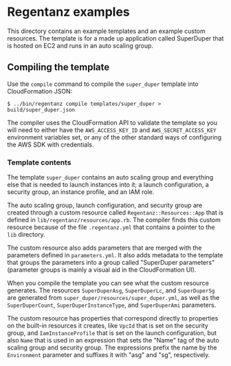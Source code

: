 # Regentanz examples

This directory contains an example templates and an example custom resources. The template is for a made up application called SuperDuper that is hosted on EC2 and runs in an auto scaling group.

## Compiling the template

Use the `compile` command to compile the `super_duper` template into CloudFormation JSON:

```shell
$ ../bin/regentanz compile templates/super_duper > build/super_duper.json
```

The compiler uses the CloudFormation API to validate the template so you will need to either have the `AWS_ACCESS_KEY_ID` and `AWS_SECRET_ACCESS_KEY` environment variables set, or any of the other standard ways of configuring the AWS SDK with credentials.

### Template contents

The template `super_duper` contains an auto scaling group and everything else that is needed to launch instances into it; a launch configuration, a security group, an instance profile, and an IAM role.

The auto scaling group, launch configuration, and security group are created through a custom resource called `Regentanz::Resources::App` that is defined in `lib/regentanz/resources/app.rb`. The compiler finds this custom resource because of the file `.regentanz.yml` that contains a pointer to the `lib` directory.

The custom resource also adds parameters that are merged with the parameters defined in `parameters.yml`. It also adds metadata to the template that groups the parameters into a group called "SuperDuper parameters" (parameter groups is mainly a visual aid in the CloudFormation UI).

When you compile the template you can see what the custom resource generates. The resources `SuperDuperAsg`, `SuperDuperLc`, and `SuperDuperSg` are generated from `super_duper/resources/super_duper.yml`, as well as the `SuperDuperCount`, `SuperDuperInstanceType`, and `SuperDuperAmi` parameters.

The custom resource has properties that correspond directly to properties on the built-in resources it creates, like `VpcId` that is set on the security group, and `IamInstanceProfile` that is set on the launch configuration, but also `Name` that is used in an expression that sets the "Name" tag of the auto scaling group and security group. The expressions prefix the name by the `Environment` parameter and suffixes it with "asg" and "sg", respectively.
